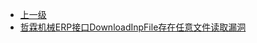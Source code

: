 * [上一级](docs/wy876_poc/)
* [哲霖机械ERP接口DownloadInpFile存在任意文件读取漏洞](docs/wy876_poc/%E5%93%B2%E9%9C%96%E6%9C%BA%E6%A2%B0ERP/%E5%93%B2%E9%9C%96%E6%9C%BA%E6%A2%B0ERP%E6%8E%A5%E5%8F%A3DownloadInpFile%E5%AD%98%E5%9C%A8%E4%BB%BB%E6%84%8F%E6%96%87%E4%BB%B6%E8%AF%BB%E5%8F%96%E6%BC%8F%E6%B4%9E.md)
